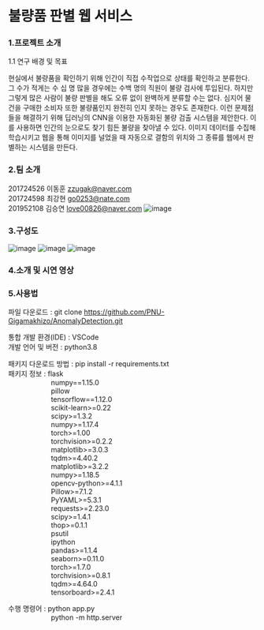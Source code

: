 # 불량품 판별 웹 서비스
### 1.프로젝트 소개
1.1 연구 배경 및 목표

  현실에서 불량품을 확인하기 위해 인간이 직접 수작업으로 상태를 확인하고 분류한다. 그 수가 적게는 수  십 명 많을 경우에는 수백 명의 직원이 불량 검사에 투입된다. 하지만 그렇게 많은 사람이 불량 판별을 해도 오류 없이 완벽하게 분류할 수는 없다. 심지어 물건을 구매한 소비자 또한 불량품인지 완전히 인지 못하는 경우도 존재한다. 이런 문제점들을 해결하기 위해 딥러닝의 CNN을 이용한 자동화된 불량 검출 시스템을 제안한다. 이를 사용하면 인간의 눈으로도 찾기 힘든 불량을 찾아낼 수 있다. 이미지 데이터를 수집해 학습시키고 웹을 통해 이미지를 널었을 때 자동으로 결함의 위치와 그 종류를 웹에서 판별하는 시스템을 만든다.

### 2.팀 소개
201724526 이동훈 zzugak@naver.com  
201724598 최강현 go0253@nate.com  
201952108 김승연 love00826@naver.com
![image](https://user-images.githubusercontent.com/64565005/195789448-67f034d6-deb4-4282-8008-cd4331e5d488.png)

### 3.구성도
![image](https://user-images.githubusercontent.com/64565005/195790034-36b07da2-36a3-4b45-932f-45cbe59c281f.png)
![image](https://user-images.githubusercontent.com/64565005/195790050-dd5c74b0-b741-4838-8c73-0fd530c173ab.png)
![image](https://user-images.githubusercontent.com/64565005/195790058-df6db475-9a18-4335-920c-e58955dcab52.png)

### 4.소개 및 시연 영상

### 5.사용법

파일 다운로드 : git clone https://github.com/PNU-Gigamakhizo/AnomalyDetection.git

통합 개발 환경(IDE) : VSCode  
개발 언어 및 버전 : python3.8  
              
패키지 다운로드 방법 : pip install -r requirements.txt  
패키지 정보 :  flask  
&nbsp;&nbsp;&nbsp;&nbsp;&nbsp;&nbsp;&nbsp;&nbsp;&nbsp;&nbsp;&nbsp;&nbsp;&nbsp;&nbsp;&nbsp;&nbsp;&nbsp;&nbsp;&nbsp;&nbsp;&nbsp;&nbsp;numpy==1.15.0  
&nbsp;&nbsp;&nbsp;&nbsp;&nbsp;&nbsp;&nbsp;&nbsp;&nbsp;&nbsp;&nbsp;&nbsp;&nbsp;&nbsp;&nbsp;&nbsp;&nbsp;&nbsp;&nbsp;&nbsp;&nbsp;&nbsp;pillow  
&nbsp;&nbsp;&nbsp;&nbsp;&nbsp;&nbsp;&nbsp;&nbsp;&nbsp;&nbsp;&nbsp;&nbsp;&nbsp;&nbsp;&nbsp;&nbsp;&nbsp;&nbsp;&nbsp;&nbsp;&nbsp;&nbsp;tensorflow==1.12.0  
&nbsp;&nbsp;&nbsp;&nbsp;&nbsp;&nbsp;&nbsp;&nbsp;&nbsp;&nbsp;&nbsp;&nbsp;&nbsp;&nbsp;&nbsp;&nbsp;&nbsp;&nbsp;&nbsp;&nbsp;&nbsp;&nbsp;scikit-learn>=0.22  
&nbsp;&nbsp;&nbsp;&nbsp;&nbsp;&nbsp;&nbsp;&nbsp;&nbsp;&nbsp;&nbsp;&nbsp;&nbsp;&nbsp;&nbsp;&nbsp;&nbsp;&nbsp;&nbsp;&nbsp;&nbsp;&nbsp;scipy>=1.3.2  
&nbsp;&nbsp;&nbsp;&nbsp;&nbsp;&nbsp;&nbsp;&nbsp;&nbsp;&nbsp;&nbsp;&nbsp;&nbsp;&nbsp;&nbsp;&nbsp;&nbsp;&nbsp;&nbsp;&nbsp;&nbsp;&nbsp;numpy>=1.17.4  
&nbsp;&nbsp;&nbsp;&nbsp;&nbsp;&nbsp;&nbsp;&nbsp;&nbsp;&nbsp;&nbsp;&nbsp;&nbsp;&nbsp;&nbsp;&nbsp;&nbsp;&nbsp;&nbsp;&nbsp;&nbsp;&nbsp;torch>=1.00  
&nbsp;&nbsp;&nbsp;&nbsp;&nbsp;&nbsp;&nbsp;&nbsp;&nbsp;&nbsp;&nbsp;&nbsp;&nbsp;&nbsp;&nbsp;&nbsp;&nbsp;&nbsp;&nbsp;&nbsp;&nbsp;&nbsp;torchvision>=0.2.2  
&nbsp;&nbsp;&nbsp;&nbsp;&nbsp;&nbsp;&nbsp;&nbsp;&nbsp;&nbsp;&nbsp;&nbsp;&nbsp;&nbsp;&nbsp;&nbsp;&nbsp;&nbsp;&nbsp;&nbsp;&nbsp;&nbsp;matplotlib>=3.0.3  
&nbsp;&nbsp;&nbsp;&nbsp;&nbsp;&nbsp;&nbsp;&nbsp;&nbsp;&nbsp;&nbsp;&nbsp;&nbsp;&nbsp;&nbsp;&nbsp;&nbsp;&nbsp;&nbsp;&nbsp;&nbsp;&nbsp;tqdm>=4.40.2  
&nbsp;&nbsp;&nbsp;&nbsp;&nbsp;&nbsp;&nbsp;&nbsp;&nbsp;&nbsp;&nbsp;&nbsp;&nbsp;&nbsp;&nbsp;&nbsp;&nbsp;&nbsp;&nbsp;&nbsp;&nbsp;&nbsp;matplotlib>=3.2.2  
&nbsp;&nbsp;&nbsp;&nbsp;&nbsp;&nbsp;&nbsp;&nbsp;&nbsp;&nbsp;&nbsp;&nbsp;&nbsp;&nbsp;&nbsp;&nbsp;&nbsp;&nbsp;&nbsp;&nbsp;&nbsp;&nbsp;numpy>=1.18.5  
&nbsp;&nbsp;&nbsp;&nbsp;&nbsp;&nbsp;&nbsp;&nbsp;&nbsp;&nbsp;&nbsp;&nbsp;&nbsp;&nbsp;&nbsp;&nbsp;&nbsp;&nbsp;&nbsp;&nbsp;&nbsp;&nbsp;opencv-python>=4.1.1  
&nbsp;&nbsp;&nbsp;&nbsp;&nbsp;&nbsp;&nbsp;&nbsp;&nbsp;&nbsp;&nbsp;&nbsp;&nbsp;&nbsp;&nbsp;&nbsp;&nbsp;&nbsp;&nbsp;&nbsp;&nbsp;&nbsp;Pillow>=7.1.2  
&nbsp;&nbsp;&nbsp;&nbsp;&nbsp;&nbsp;&nbsp;&nbsp;&nbsp;&nbsp;&nbsp;&nbsp;&nbsp;&nbsp;&nbsp;&nbsp;&nbsp;&nbsp;&nbsp;&nbsp;&nbsp;&nbsp;PyYAML>=5.3.1  
&nbsp;&nbsp;&nbsp;&nbsp;&nbsp;&nbsp;&nbsp;&nbsp;&nbsp;&nbsp;&nbsp;&nbsp;&nbsp;&nbsp;&nbsp;&nbsp;&nbsp;&nbsp;&nbsp;&nbsp;&nbsp;&nbsp;requests>=2.23.0  
&nbsp;&nbsp;&nbsp;&nbsp;&nbsp;&nbsp;&nbsp;&nbsp;&nbsp;&nbsp;&nbsp;&nbsp;&nbsp;&nbsp;&nbsp;&nbsp;&nbsp;&nbsp;&nbsp;&nbsp;&nbsp;&nbsp;scipy>=1.4.1  
&nbsp;&nbsp;&nbsp;&nbsp;&nbsp;&nbsp;&nbsp;&nbsp;&nbsp;&nbsp;&nbsp;&nbsp;&nbsp;&nbsp;&nbsp;&nbsp;&nbsp;&nbsp;&nbsp;&nbsp;&nbsp;&nbsp;thop>=0.1.1  
&nbsp;&nbsp;&nbsp;&nbsp;&nbsp;&nbsp;&nbsp;&nbsp;&nbsp;&nbsp;&nbsp;&nbsp;&nbsp;&nbsp;&nbsp;&nbsp;&nbsp;&nbsp;&nbsp;&nbsp;&nbsp;&nbsp;psutil  
&nbsp;&nbsp;&nbsp;&nbsp;&nbsp;&nbsp;&nbsp;&nbsp;&nbsp;&nbsp;&nbsp;&nbsp;&nbsp;&nbsp;&nbsp;&nbsp;&nbsp;&nbsp;&nbsp;&nbsp;&nbsp;&nbsp;ipython  
&nbsp;&nbsp;&nbsp;&nbsp;&nbsp;&nbsp;&nbsp;&nbsp;&nbsp;&nbsp;&nbsp;&nbsp;&nbsp;&nbsp;&nbsp;&nbsp;&nbsp;&nbsp;&nbsp;&nbsp;&nbsp;&nbsp;pandas>=1.1.4  
&nbsp;&nbsp;&nbsp;&nbsp;&nbsp;&nbsp;&nbsp;&nbsp;&nbsp;&nbsp;&nbsp;&nbsp;&nbsp;&nbsp;&nbsp;&nbsp;&nbsp;&nbsp;&nbsp;&nbsp;&nbsp;&nbsp;seaborn>=0.11.0  
&nbsp;&nbsp;&nbsp;&nbsp;&nbsp;&nbsp;&nbsp;&nbsp;&nbsp;&nbsp;&nbsp;&nbsp;&nbsp;&nbsp;&nbsp;&nbsp;&nbsp;&nbsp;&nbsp;&nbsp;&nbsp;&nbsp;torch>=1.7.0  
&nbsp;&nbsp;&nbsp;&nbsp;&nbsp;&nbsp;&nbsp;&nbsp;&nbsp;&nbsp;&nbsp;&nbsp;&nbsp;&nbsp;&nbsp;&nbsp;&nbsp;&nbsp;&nbsp;&nbsp;&nbsp;&nbsp;torchvision>=0.8.1  
&nbsp;&nbsp;&nbsp;&nbsp;&nbsp;&nbsp;&nbsp;&nbsp;&nbsp;&nbsp;&nbsp;&nbsp;&nbsp;&nbsp;&nbsp;&nbsp;&nbsp;&nbsp;&nbsp;&nbsp;&nbsp;&nbsp;tqdm>=4.64.0  
&nbsp;&nbsp;&nbsp;&nbsp;&nbsp;&nbsp;&nbsp;&nbsp;&nbsp;&nbsp;&nbsp;&nbsp;&nbsp;&nbsp;&nbsp;&nbsp;&nbsp;&nbsp;&nbsp;&nbsp;&nbsp;&nbsp;tensorboard>=2.4.1  
  
수행 명령어 : python app.py  
&nbsp;&nbsp;&nbsp;&nbsp;&nbsp;&nbsp;&nbsp;&nbsp;&nbsp;&nbsp;&nbsp;&nbsp;&nbsp;&nbsp;&nbsp;&nbsp;&nbsp;&nbsp;&nbsp;&nbsp;&nbsp;&nbsp;python -m http.server  
